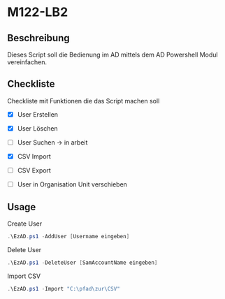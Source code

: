 # M122-LB2

## Beschreibung
Dieses Script soll die Bedienung im AD mittels dem AD Powershell Modul vereinfachen.

## Checkliste
Checkliste mit Funktionen die das Script machen soll
- [x] User Erstellen
- [x] User Löschen
- [ ] User Suchen -> in arbeit
- [x] CSV Import
- [ ] CSV Export
- [ ] User in Organisation Unit verschieben


## Usage

Create User
```powershell
.\EzAD.ps1 -AddUser [Username eingeben]
```

Delete User
```powershell
.\EzAD.ps1 -DeleteUser [SamAccountName eingeben]
```

Import CSV
```powershell
.\EzAD.ps1 -Import "C:\pfad\zur\CSV"
```
